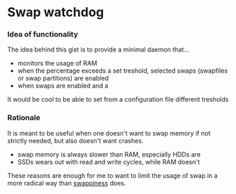 # Swap watchdog

### Idea of functionality

The idea behind this gist is to provide a minimal daemon that...
- monitors the usage of RAM
- when the percentage exceeds a set treshold, selected swaps (swapfiles or swap partitions) are enabled
- when swaps are enabled and a 

It would be cool to be able to set from a configuration file different tresholds

### Rationale

It is meant to be useful when one doesn't want to swap memory if not strictly needed, but also doesn't want crashes.
- swap memory is always slower than RAM, especially HDDs are
- SSDs wears out with read and write cycles, while RAM doesn't

These reasons are enough for me to want to limit the usage of swap in a more radical way than [swappiness](https://askubuntu.com/a/157809/1559059) does.
